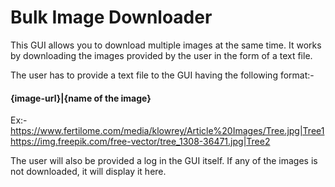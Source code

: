 # Bulk Image Downloader

This GUI allows you to download multiple images at the same time. It works by downloading the images provided by the user in the form of a text file.

The user has to provide a text file to the GUI having the following format:-<br>
<b><h4>{image-url}|{name of the image}</h4></b>

Ex:-<br>
https://www.fertilome.com/media/klowrey/Article%20Images/Tree.jpg|Tree1<br>
https://img.freepik.com/free-vector/tree_1308-36471.jpg|Tree2

The user will also be provided a log in the GUI itself. If any of the images is not downloaded, it will display it here.
